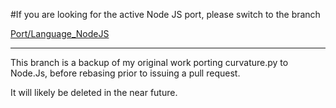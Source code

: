 #If you are looking for the active Node JS port, please switch to the branch

[Port/Language_NodeJS](https://github.com/RobertChrist/curvature/tree/Port/Language_NodeJs)

-----

This branch is a backup of my original work porting curvature.py to Node.Js, before rebasing prior to issuing a pull request.

It will likely be deleted in the near future.